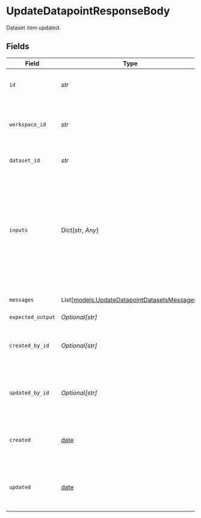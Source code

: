 # UpdateDatapointResponseBody

Dataset item updated.


## Fields

| Field                                                                                                                                          | Type                                                                                                                                           | Required                                                                                                                                       | Description                                                                                                                                    |
| ---------------------------------------------------------------------------------------------------------------------------------------------- | ---------------------------------------------------------------------------------------------------------------------------------------------- | ---------------------------------------------------------------------------------------------------------------------------------------------- | ---------------------------------------------------------------------------------------------------------------------------------------------- |
| `id`                                                                                                                                           | *str*                                                                                                                                          | :heavy_check_mark:                                                                                                                             | The unique identifier of the dataset item                                                                                                      |
| `workspace_id`                                                                                                                                 | *str*                                                                                                                                          | :heavy_check_mark:                                                                                                                             | The unique identifier of the workspace it belongs to                                                                                           |
| `dataset_id`                                                                                                                                   | *str*                                                                                                                                          | :heavy_check_mark:                                                                                                                             | The unique identifier of the dataset                                                                                                           |
| `inputs`                                                                                                                                       | Dict[str, *Any*]                                                                                                                               | :heavy_minus_sign:                                                                                                                             | The inputs of the dataset. Key value pairs where the key is the input name and the value is the input value. Nested objects are not supported. |
| `messages`                                                                                                                                     | List[[models.UpdateDatapointDatasetsMessages](../models/updatedatapointdatasetsmessages.md)]                                                   | :heavy_minus_sign:                                                                                                                             | The prompt template messages                                                                                                                   |
| `expected_output`                                                                                                                              | *Optional[str]*                                                                                                                                | :heavy_minus_sign:                                                                                                                             | N/A                                                                                                                                            |
| `created_by_id`                                                                                                                                | *Optional[str]*                                                                                                                                | :heavy_minus_sign:                                                                                                                             | The unique identifier of the user who created the dataset                                                                                      |
| `updated_by_id`                                                                                                                                | *Optional[str]*                                                                                                                                | :heavy_minus_sign:                                                                                                                             | The unique identifier of the user who last updated the dataset                                                                                 |
| `created`                                                                                                                                      | [date](https://docs.python.org/3/library/datetime.html#date-objects)                                                                           | :heavy_minus_sign:                                                                                                                             | The date and time the resource was created                                                                                                     |
| `updated`                                                                                                                                      | [date](https://docs.python.org/3/library/datetime.html#date-objects)                                                                           | :heavy_minus_sign:                                                                                                                             | The date and time the resource was last updated                                                                                                |